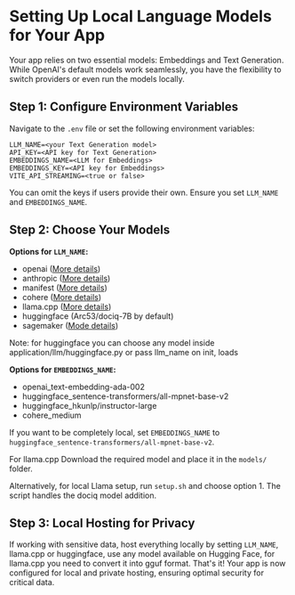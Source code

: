 # Setting Up Local Language Models for Your App

Your app relies on two essential models: Embeddings and Text Generation. While OpenAI's default models work seamlessly, you have the flexibility to switch providers or even run the models locally.

## Step 1: Configure Environment Variables

Navigate to the `.env` file or set the following environment variables:

```env
LLM_NAME=<your Text Generation model>
API_KEY=<API key for Text Generation>
EMBEDDINGS_NAME=<LLM for Embeddings>
EMBEDDINGS_KEY=<API key for Embeddings>
VITE_API_STREAMING=<true or false>
```

You can omit the keys if users provide their own. Ensure you set `LLM_NAME` and `EMBEDDINGS_NAME`.

## Step 2: Choose Your Models

**Options for `LLM_NAME`:**
- openai ([More details](https://platform.openai.com/docs/models))
- anthropic ([More details](https://docs.anthropic.com/claude/reference/selecting-a-model))
- manifest ([More details](https://python.langchain.com/docs/integrations/llms/manifest))
- cohere ([More details](https://docs.cohere.com/docs/llmu))
- llama.cpp ([More details](https://python.langchain.com/docs/integrations/llms/llamacpp))
- huggingface (Arc53/dociq-7B by default)
- sagemaker ([Mode details](https://aws.amazon.com/sagemaker/))


Note: for huggingface you can choose any model inside application/llm/huggingface.py or pass llm_name on init, loads   

**Options for `EMBEDDINGS_NAME`:**
- openai_text-embedding-ada-002
- huggingface_sentence-transformers/all-mpnet-base-v2
- huggingface_hkunlp/instructor-large
- cohere_medium

If you want to be completely local, set `EMBEDDINGS_NAME` to `huggingface_sentence-transformers/all-mpnet-base-v2`. 

For llama.cpp Download the required model and place it in the `models/` folder.

Alternatively, for local Llama setup, run `setup.sh` and choose option 1. The script handles the dociq model addition.

## Step 3: Local Hosting for Privacy

If working with sensitive data, host everything locally by setting `LLM_NAME`, llama.cpp or huggingface, use any model available on Hugging Face, for llama.cpp you need to convert it into gguf format.
That's it! Your app is now configured for local and private hosting, ensuring optimal security for critical data.
